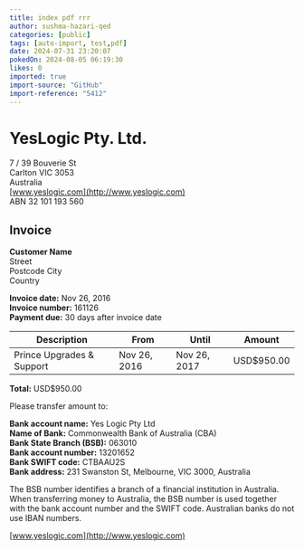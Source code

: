 ```yaml
---
title: index pdf rrr
author: sushma-hazari-qed
categories: [public]
tags: [auto-import, test,pdf]
date: 2024-07-31 23:20:07 
pokedOn: 2024-08-05 06:19:30 
likes: 0
imported: true
import-source: "GitHub"
import-reference: "5412"
---
```


# YesLogic Pty. Ltd.
 
7 / 39 Bouverie St  
 Carlton VIC 3053  
 Australia  
 [www.yeslogic.com](http://www.yeslogic.com)  
 ABN 32 101 193 560
 
## Invoice
 
**Customer Name**  
 Street  
 Postcode City  
 Country
 
**Invoice date:** Nov 26, 2016  
 **Invoice number:** 161126  
 **Payment due:** 30 days after invoice date

| Description | From | Until | Amount |
| --- | --- | --- | --- |
| Prince Upgrades & Support | Nov 26, 2016 | Nov 26, 2017 | USD$950.00 |

**Total:** USD$950.00
 
Please transfer amount to:
 
**Bank account name:** Yes Logic Pty Ltd  
 **Name of Bank:** Commonwealth Bank of Australia (CBA)  
 **Bank State Branch (BSB):** 063010  
 **Bank account number:** 13201652  
 **Bank SWIFT code:** CTBAAU2S  
 **Bank address:** 231 Swanston St, Melbourne, VIC 3000, Australia
 
The BSB number identifies a branch of a financial institution in Australia. When transferring money to Australia, the BSB number is used together with the bank account number and the SWIFT code. Australian banks do not use IBAN numbers.
 
[www.yeslogic.com](http://www.yeslogic.com)